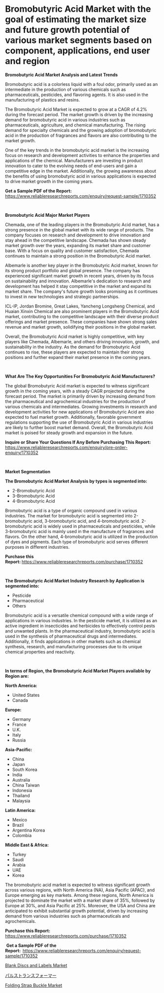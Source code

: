 <p><h1>Bromobutyric Acid Market with the goal of estimating the market size and future growth potential of various market segments based on component, applications, end user and region</h1></p><p><strong>Bromobutyric Acid Market Analysis and Latest Trends</strong></p>
<p><p>Bromobutyric acid is a colorless liquid with a foul odor, primarily used as an intermediate in the production of various chemicals such as pharmaceuticals, pesticides, and flavoring agents. It is also used in the manufacturing of plastics and resins.</p><p>The Bromobutyric Acid Market is expected to grow at a CAGR of 4.2% during the forecast period. The market growth is driven by the increasing demand for bromobutyric acid in various industries such as pharmaceuticals, agriculture, and chemical manufacturing. The rising demand for specialty chemicals and the growing adoption of bromobutyric acid in the production of fragrances and flavors are also contributing to the market growth.</p><p>One of the key trends in the bromobutyric acid market is the increasing focus on research and development activities to enhance the properties and applications of the chemical. Manufacturers are investing in product innovation to cater to the evolving needs of end-users and gain a competitive edge in the market. Additionally, the growing awareness about the benefits of using bromobutyric acid in various applications is expected to drive market growth in the coming years.</p></p>
<p><strong>Get a Sample PDF of the Report:&nbsp;</strong> <a href="https://www.reliableresearchreports.com/enquiry/request-sample/1710352">https://www.reliableresearchreports.com/enquiry/request-sample/1710352</a></p>
<p>&nbsp;</p>
<p><strong>Bromobutyric Acid Major Market Players</strong></p>
<p><p>Chemada, one of the leading players in the Bromobutyric Acid market, has a strong presence in the global market with its wide range of products. The company focuses on research and development to drive innovation and stay ahead in the competitive landscape. Chemada has shown steady market growth over the years, expanding its market share and customer base. With a focus on quality and customer satisfaction, Chemada continues to maintain a strong position in the Bromobutyric Acid market.</p><p>Albemarle is another key player in the Bromobutyric Acid market, known for its strong product portfolio and global presence. The company has experienced significant market growth in recent years, driven by its focus on sustainability and innovation. Albemarle's dedication to research and development has helped it stay competitive in the market and expand its market share. The company's future growth looks promising as it continues to invest in new technologies and strategic partnerships.</p><p>ICL-IP, Jordan Bromine, Great Lakes, Yancheng Longsheng Chemical, and Huaian Xinxin Chemical are also prominent players in the Bromobutyric Acid market, contributing to the competitive landscape with their diverse product offerings and market presence. These companies have shown strong sales revenue and market growth, solidifying their positions in the global market.</p><p>Overall, the Bromobutyric Acid market is highly competitive, with key players like Chemada, Albemarle, and others driving innovation, growth, and sustainability in the industry. As the demand for Bromobutyric Acid continues to rise, these players are expected to maintain their strong positions and further expand their market presence in the coming years.</p></p>
<p>&nbsp;</p>
<p><strong>What Are The Key Opportunities For Bromobutyric Acid Manufacturers?</strong></p>
<p><p>The global Bromobutyric Acid market is expected to witness significant growth in the coming years, with a steady CAGR projected during the forecast period. The market is primarily driven by increasing demand from the pharmaceutical and agrochemical industries for the production of various chemicals and intermediates. Growing investments in research and development activities for new applications of Bromobutyric Acid are also expected to fuel market growth. Additionally, favorable government regulations supporting the use of Bromobutyric Acid in various industries are likely to further boost market demand. Overall, the Bromobutyric Acid market is poised for steady growth and expansion in the future.</p></p>
<p><strong>Inquire or Share Your Questions If Any Before Purchasing This Report:</strong> <a href="https://www.reliableresearchreports.com/enquiry/pre-order-enquiry/1710352">https://www.reliableresearchreports.com/enquiry/pre-order-enquiry/1710352</a></p>
<p>&nbsp;</p>
<p><strong>Market Segmentation</strong></p>
<p><strong>The Bromobutyric Acid Market Analysis by types is segmented into:</strong></p>
<p><ul><li>2-Bromobutyric Acid</li><li>3-Bromobutyric Acid</li><li>4-Bromobutyric Acid</li></ul></p>
<p><p>Bromobutyric acid is a type of organic compound used in various industries. The market for bromobutyric acid is segmented into 2-bromobutyric acid, 3-bromobutyric acid, and 4-bromobutyric acid. 2-bromobutyric acid is widely used in pharmaceuticals and pesticides, while 3-bromobutyric acid is mainly used in the manufacture of fragrances and flavors. On the other hand, 4-bromobutyric acid is utilized in the production of dyes and pigments. Each type of bromobutyric acid serves different purposes in different industries.</p></p>
<p><strong>Purchase this Report:&nbsp;</strong><a href="https://www.reliableresearchreports.com/purchase/1710352">https://www.reliableresearchreports.com/purchase/1710352</a></p>
<p>&nbsp;</p>
<p><strong>The Bromobutyric Acid Market Industry Research by Application is segmented into:</strong></p>
<p><ul><li>Pesticide</li><li>Pharmaceutical</li><li>Others</li></ul></p>
<p><p>Bromobutyric acid is a versatile chemical compound with a wide range of applications in various industries. In the pesticide market, it is utilized as an active ingredient in insecticides and herbicides to effectively control pests and unwanted plants. In the pharmaceutical industry, bromobutyric acid is used in the synthesis of pharmaceutical drugs and intermediates. Additionally, it finds applications in other markets such as chemical synthesis, research, and manufacturing processes due to its unique chemical properties and reactivity.</p></p>
<p>&nbsp;</p>
<p><strong>In terms of Region, the Bromobutyric Acid Market Players available by Region are:</strong></p>
<p>
    <p> <strong> North America: </strong>
        <ul>
            <li>United States</li>
            <li>Canada</li>
        </ul>
        </p> 
    <p> <strong> Europe: </strong>
        <ul>
            <li>Germany</li>
            <li>France</li>
            <li>U.K.</li>
            <li>Italy</li>
            <li>Russia</li>
        </ul>
        </p> 
    <p> <strong> Asia-Pacific: </strong>
        <ul>
            <li>China</li>
            <li>Japan</li>
            <li>South Korea</li>
            <li>India</li>
            <li>Australia</li>
            <li>China Taiwan</li>
            <li>Indonesia</li>
            <li>Thailand</li>
            <li>Malaysia</li>
        </ul>
        </p> 
    <p> <strong> Latin America: </strong>
        <ul>
            <li>Mexico</li>
            <li>Brazil</li>
            <li>Argentina Korea</li>
            <li>Colombia</li>
        </ul>
        </p> 
    <p> <strong> Middle East & Africa: </strong>
        <ul>
            <li>Turkey</li>
            <li>Saudi</li>
            <li>Arabia</li>
            <li>UAE</li>
            <li>Korea</li>
        </ul>
    </p>
    </p>
<p><p>The bromobutyric acid market is expected to witness significant growth across various regions, with North America (NA), Asia Pacific (APAC), and Europe emerging as key markets. Among these regions, North America is projected to dominate the market with a market share of 35%, followed by Europe at 30%, and Asia Pacific at 25%. Moreover, the USA and China are anticipated to exhibit substantial growth potential, driven by increasing demand from various industries such as pharmaceuticals and agrochemicals.</p></p>
<p><strong>Purchase this Report: </strong><a href="https://www.reliableresearchreports.com/purchase/1710352">https://www.reliableresearchreports.com/purchase/1710352</a></p>
<p>&nbsp;<strong>Get a Sample PDF of the Report:&nbsp;&nbsp;</strong><a href="https://www.reliableresearchreports.com/enquiry/request-sample/1710352">https://www.reliableresearchreports.com/enquiry/request-sample/1710352</a></p>
<p><strong></strong></p>
<p><p><a href="https://view.publitas.com/reportprime-1/blank-discs-and-labels-market-size-furnishes-valuable-information-encompassing-market-share-market-trends-and-projections-spanning-from-2023-to-2030/">Blank Discs and Labels Market</a></p><p><a href="https://github.com/mohamedbakry57/Market-Research-Report-List-2/blob/main/1072299191895.md">パルストランスフォーマー</a></p><p><a href="https://view.publitas.com/reportprime-1/folding-strap-buckle-market-size-and-growth-market-segmentation-regional-and-country-breakdowns-and-market-trends-for-period-from-2023-2030/">Folding Strap Buckle Market</a></p></p>